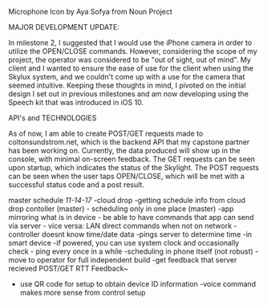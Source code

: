 
Microphone Icon by Aya Sofya from Noun Project

MAJOR DEVELOPMENT UPDATE:

In milestone 2, I suggested that I would use the iPhone camera in order to utilize the OPEN/CLOSE commands.
However, considering the scope of my project, the operator was considered to be "out of sight, out of mind".
My client and I wanted to ensure the ease of use for the client when using the Skylux system, and we couldn't come up with a use for the camera that seemed intuitive.
Keeping these thoughts in mind, I pivoted on the initial design I set out in previous milestones and am now developing using the Speech kit that was introduced in iOS 10.


API's and TECHNOLOGIES

As of now, I am able to create POST/GET requests made to coltonsundstrom.net, which is the backend API that my capstone partner has been working on.
Currently, the data produced will show up in the console, with minimal on-screen feedback.
The GET requests can be seen upon startup, which indicates the status of the Skylight.
The POST requests can be seen when the user taps OPEN/CLOSE, which will be met with a successful status code and a post result.


master schedule *11-14-17*
    -cloud drop
        -getting schedule info from cloud drop contoller (master)
        - scheduling only in one place (master)
        -app mirroring what is in device
        - be able to have commands that app can send via server
        - vice versa: LAN direct commands when not on network
        - controller doesnt know time/date data
            -pings server to determine time
                -in smart device
                    -if powered, you can use system clock and occasionally check
                    - ping every once in a while
            -scheduling in phone itself (not robust)
            -move to operator for full independent build
-get feedback that server recieved POST/GET RTT Feedback~
- use QR code for setup to obtain device ID information
    -voice command makes more sense from control setup
